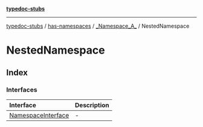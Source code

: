 [**typedoc-stubs**](../../../../../index.md)

***

[typedoc-stubs](../../../../../modules.md) / [has-namespaces](../../../../index.md) / [\_Namespace\_A\_](../../index.md) / NestedNamespace

# NestedNamespace

## Index

### Interfaces

| Interface | Description |
| :------ | :------ |
| [NamespaceInterface](interfaces/NamespaceInterface.md) | - |
